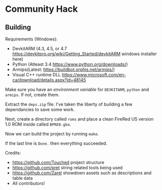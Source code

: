 # Community Hack

## Building

Requirements (Windows):
- DevkitARM (4.3, 4.5, or 4.7 https://devkitpro.org/wiki/Getting_Started/devkitARM windows installer here)
- Python (Atleast 3.4 https://www.python.org/downloads/)
- Armips(Latest: https://buildbot.orphis.net/armips/)
- Visual C++ runtime DLL https://www.microsoft.com/en-ca/download/details.aspx?id=48145

Make sure you have an *environment variable* for `DEVKITARM`, `python` and `armips`. If not, create them.

Extract the `deps.zip` file. I've taken the liberty of building a few dependancies to save some work.

Next, create a directory called `roms` and place a clean FireRed US version 1.0 ROM inside called `BPRE0.gba`.


Now we can build the project by running `make`.

If the last line is `Done.` then everything succeeded.

Credits:
- https://github.com/Touched project structure
- https://github.com/pret string related tools being used
- https://github.com/Zarel showdown assets such as descriptions and table data
- All contributors!
